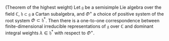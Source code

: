 (Theorem of the highest weight) Let $\mathfrak{g}$ be a semisimple Lie algebra over the field $\mathbb{C}$, $\mathfrak{h} \subset \mathfrak{g}$ a Cartan subalgebra, and $\Phi^+$ a choice of positive system of the root system $\Phi \subset \mathfrak{h}^*$. Then there is a one-to-one correspondence between finite-dimensional irreducible representations of $\mathfrak{g}$ over $\mathbb{C}$ and dominant integral weights $\lambda \in \mathfrak{h}^*$ with respect to $\Phi^+$.
